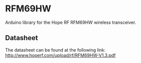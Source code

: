 # RFM69HW

Arduino library for the Hope RF RFM69HW wireless transceiver.

## Datasheet

The datasheet can be found at the following link:
http://www.hoperf.com/upload/rf/RFM69HW-V1.3.pdf
